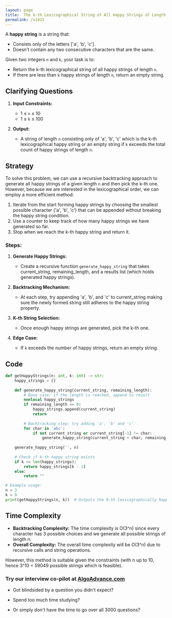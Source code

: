 ```yaml
---
layout: page
title:  The k-th Lexicographical String of All Happy Strings of Length n-out
permalink: /s1415
---
```


A **happy string** is a string that:
- Consists only of the letters ['a', 'b', 'c'].
- Doesn't contain any two consecutive characters that are the same.

Given two integers `n` and `k`, your task is to:
- Return the k-th lexicographical string of all happy strings of length `n`.
- If there are less than `k` happy strings of length `n`, return an empty string.

## Clarifying Questions

1. **Input Constraints:**
   - 1 ≤ `n` ≤ 10
   - 1 ≤ `k` ≤ 100

2. **Output:**
   - A string of length `n` consisting only of 'a', 'b', 'c' which is the k-th lexicographical happy string or an empty string if `k` exceeds the total count of happy strings of length `n`.

## Strategy

To solve this problem, we can use a recursive backtracking approach to generate all happy strings of a given length `n` and then pick the k-th one. However, because we are interested in the lexicographical order, we can employ a more efficient method:

1. Iterate from the start forming happy strings by choosing the smallest possible character ('a', 'b', 'c') that can be appended without breaking the happy string condition.
2. Use a counter to keep track of how many happy strings we have generated so far.
3. Stop when we reach the k-th happy string and return it.

### Steps:

1. **Generate Happy Strings:**
   - Create a recursive function `generate_happy_string` that takes current_string, remaining_length, and a results list (which holds generated happy strings).

2. **Backtracking Mechanism:**
   - At each step, try appending 'a', 'b', and 'c' to current_string making sure the newly formed string still adheres to the happy string property.

3. **K-th String Selection:**
   - Once enough happy strings are generated, pick the k-th one.

4. **Edge Case:**
   - If `k` exceeds the number of happy strings, return an empty string.

## Code

```python
def getHappyStrings(n: int, k: int) -> str:
    happy_strings = []
    
    def generate_happy_string(current_string, remaining_length):
        # Base case: if the length is reached, append to result
        nonlocal happy_strings
        if remaining_length == 0:
            happy_strings.append(current_string)
            return
        
        # Backtracking step: try adding 'a', 'b' and 'c'
        for char in 'abc':
            if not current_string or current_string[-1] != char:
                generate_happy_string(current_string + char, remaining_length - 1)
    
    generate_happy_string('', n)
    
    # Check if k-th happy string exists
    if k <= len(happy_strings):
        return happy_strings[k - 1]
    else:
        return ""

# Example usage:
n = 3
k = 9
print(getHappyStrings(n, k))  # Outputs the 9-th lexicographically happy string of length 3
```

## Time Complexity

- **Backtracking Complexity:** The time complexity is O(3^n) since every character has 3 possible choices and we generate all possible strings of length n.
- **Overall Complexity:** The overall time complexity will be O(3^n) due to recursive calls and string operations.

However, this method is suitable given the constraints (with n up to 10, hence 3^10 = 59049 possible strings which is feasible).


### Try our interview co-pilot at [AlgoAdvance.com](https://algoAdvance.com)

- Got blindsided by a question you didn't expect?

- Spend too much time studying?

- Or simply don't have the time to go over all 3000 questions?

